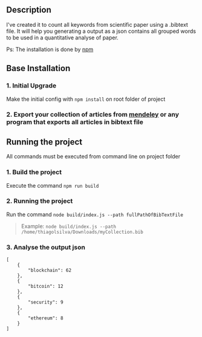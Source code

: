 ## Description
I've created it to count all keywords from scientific paper using a .bibtext file.
It will help you generating a output as a json contains all grouped words to be used in a quantitative analyse of paper.

Ps: The installation is done by [npm](https://www.npmjs.com/)

## Base Installation

### 1. Initial Upgrade
Make the initial config with `npm install` on root folder of project

### 2. Export your collection of articles from [mendeley](https://blog.mendeley.com/tag/bibtex/) or any program that exports all articles in bibtext file

## Running the project
All commands must be executed from command line on project folder

### 1. Build the project
Execute the command `npm run build`

### 2. Running the project
Run the command `node build/index.js --path fullPathOfBibTextFile`
> Example:
`node build/index.js --path /home/thiagolsilva/Downloads/myCollection.bib`

### 3. Analyse the output json
```
[
    {
        "blockchain": 62
    },
    {
        "bitcoin": 12
    },
    {
        "security": 9
    },
    {
        "ethereum": 8
    }
]
```
